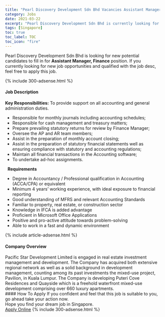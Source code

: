 ```yaml
---
title: "Pearl Discovery Development Sdn Bhd Vacancies Assistant Manager, Finance" 
category: Jobs 
date: 2021-03-22 
excerpt: "Pearl Discovery Development Sdn Bhd is currently looking for suitable person to fill in the Assistant Manager, Finance which based in Singapore" 
tags: [Singapore] 
toc: true 
toc_label: TOC 
toc_icon: "fire" 
--- 
```


<p>Pearl Discovery Development Sdn Bhd is looking for new potential candidates to fill in for <b>Assistant Manager, Finance</b> position. If you currently looking for new job opportunities and qualified with the job desc, feel free to apply this job.
</p>{% include 300-adsense.html %} 
<div><div><h4>Job Description</h4></div><div><div><span><div><div><strong>Key Responsibilities:</strong>&#160;To provide support on all accounting and general administration duties.&#160;&#160;<ul><li>Responsible for monthly journals including accounting schedules;</li><li>Responsible for cash management and treasury matters;</li><li>Prepare prevailing statutory returns for review by Finance Manager;</li><li>Oversee the AP and AR team members;</li><li>Assist in the preparation of monthly account closing;</li><li>Assist in the preparation of statutory financial statements well as ensuring compliance with statutory and accounting regulations;</li><li>Maintain all financial transactions in the Accounting software;</li><li>To undertake ad-hoc assignments.</li></ul>&#160;&#160;<strong>Requirements</strong>&#160;<ul><li>Degree in Accountancy / Professional qualification in Accounting (ACCA/CPA) or equivalent</li><li>Minimum 4 years&#8217; working experience, with ideal exposure to financial reporting</li><li>Good understanding of MFRS and relevant Accounting Standards</li><li>Familiar to property, real estate, or construction sector</li><li>Knowledge in IFCA is added advantage</li><li>Proficient in Microsoft Office Applications</li><li>Positive and pro-active attitude towards problem-solving</li><li>Able to work in a fast and dynamic environment</li></ul></div></div></span></div></div></div> 
{% include article-adsense.html %} 
<div><div><h4>Company Overview</h4></div><div><div><span><div><div>
	Pacific Star Development Limited is engaged in real estate investment management and development. The Company has acquired both extensive regional network as well as a solid background in development management, counting among its past investments the mixed-use project, Pavilion, in Kuala Lumpur. The Company is developing Puteri Cove Residences and Quayside which is a freehold waterfront mixed-use development comprising over 660 luxury apartments.&#160;</div></div></span></div></div></div> 
#### How To Apply 
If you confident and feel that this job is suitable to you, go ahead take your action now. <br/> 
Hope you find your dream job in Singapore. <br/> 
<a href="https://www.jobstreet.com.my/en/job/assistant-manager-finance-8387281/origin/sg?jobId=jobstreet-sg-job-8387281&" class="btn btn--info" target="_blank" rel="nofollow noopenner">Apply Online</a> 
{% include 300-adsense.html %} 